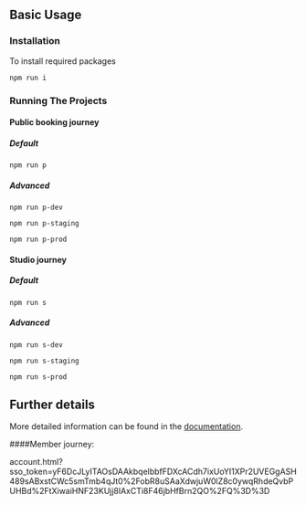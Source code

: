 ## Basic Usage
### Installation

To install required packages

`npm run i`

### Running The Projects
#### Public booking journey

##### Default

`npm run p`

##### Advanced

`npm run p-dev`

`npm run p-staging`

`npm run p-prod`

#### Studio journey

##### Default

`npm run s`

##### Advanced

`npm run s-dev`

`npm run s-staging`

`npm run s-prod`


## Further details

More detailed information can be found in the [documentation](docs/README.md).


####Member journey:

account.html?sso_token=yF6DcJLyITAOsDAAkbqelbbfFDXcACdh7ixUoYI1XPr2UVEGgASH489sABxstCWc5smTmb4qJt0%2FobR8uSAaXdwjuW0lZ8c0ywqRhdeQvbPUHBd%2FtXiwaiHNF23KUjj8lAxCTi8F46jbHfBrn2QO%2FQ%3D%3D